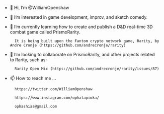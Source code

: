 - 👋 Hi, I’m @WilliamOpenshaw


- 👀 I’m interested in game development, improv, and sketch comedy.
 

- 🌱 I’m currently learning how to create and publish a D&D real-time 3D combat game called PrismoRarity. 

        It is being built upon the Fantom crypto network game, Rarity, by Andre Cronje (https://github.com/andrecronje/rarity)

        
- 💞️ I’m looking to collaborate on PrismoRarity, and other projects related to Rarity, such as:
 
        Rarity Open Mic (https://github.com/andrecronje/rarity/issues/87)

        
- 📫 How to reach me ...

        https://twitter.com/WilliamOpenshaw
        
        https://www.instagram.com/ophatapioka/
        
        ophashias@gmail.com
        

<!---
WilliamOpenshaw/WilliamOpenshaw is a ✨ special ✨ repository because its `README.md` (this file) appears on your GitHub profile.
You can click the Preview link to take a look at your changes.
--->
